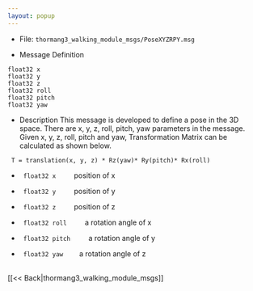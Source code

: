 ```yaml
---
layout: popup
---
```


- File: `thormang3_walking_module_msgs/PoseXYZRPY.msg`

- Message Definition
 ```
 float32 x
 float32 y
 float32 z
 float32 roll
 float32 pitch
 float32 yaw
 ```

- Description
This message is developed to define a pose in the 3D space.
There are x, y, z, roll, pitch, yaw parameters in the message.
Given x, y, z, roll, pitch and yaw, Transformation Matrix can be calculated as shown below.
 ```
  T = translation(x, y, z) * Rz(yaw)* Ry(pitch)* Rx(roll)
 ```

* ` float32 x`
&emsp;&emsp; position of x

* ` float32 y`
&emsp;&emsp; position of y

* ` float32 z`
&emsp;&emsp; position of z

* ` float32 roll`
&emsp;&emsp; a rotation angle of x

* ` float32 pitch`
&emsp;&emsp; a rotation angle of y

* ` float32 yaw`
&emsp;&emsp;a rotation angle of z

<br>
[[&lt;&lt; Back|thormang3_walking_module_msgs]]
